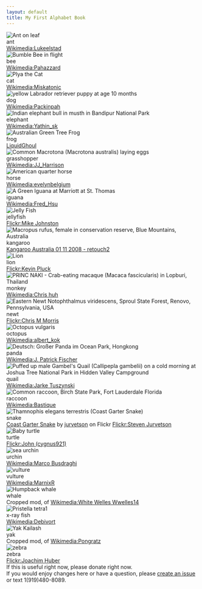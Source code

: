 ```yaml
---
layout: default
title: My First Alphabet Book
---
```

<div id="p1" class="page">
<div class="picture-book-page-image">
<img src="images/1280px-Ant_on_leaf.jpg" alt="Ant on leaf"/>
</div>
<div class="picture-book-page-text">
ant
</div>
<div class="picture-book-page-image-author">
<a title="By Luke Elstad (Own Work in MN) [GFDL (//www.gnu.org/copyleft/fdl.html), CC-BY-SA-3.0 (//creativecommons.org/licenses/by-sa/3.0/) or CC-BY-2.5 (//creativecommons.org/licenses/by/2.5)], via Wikimedia Commons" href="//commons.wikimedia.org/wiki/File%3AAnt_on_leaf.jpg">Wikimedia:Lukeelstad</a>
</div>
</div>
<div id="p2" class="page">
<div class="picture-book-page-image">
<img src="images/1280px-Bumble_Bee_in_flight.jpg" alt="Bumble Bee in flight"/>
</div>
<div class="picture-book-page-text">
bee
</div>
<div class="picture-book-page-image-author">
<a title="By Pahazzard (Own work) [CC-BY-SA-3.0 (//creativecommons.org/licenses/by-sa/3.0)], via Wikimedia Commons" href="//commons.wikimedia.org/wiki/File%3ABumble_Bee_in_flight.JPG">Wikimedia:Pahazzard</a>
</div>
</div>
<div id="p3" class="page">
<div class="picture-book-page-image">
<img src="images/1280px-Kittyplya03042006.jpg" alt="Plya the Cat"/>
</div>
<div class="picture-book-page-text">
cat
</div>
<div class="picture-book-page-image-author">
<a title="By David Corby Edited by: Arad (Image:Kittyplya03042006.JPG) [GFDL (//www.gnu.org/copyleft/fdl.html), CC-BY-SA-3.0 (//creativecommons.org/licenses/by-sa/3.0/) or CC-BY-2.5 (//creativecommons.org/licenses/by/2.5)], via Wikimedia Commons" href="//commons.wikimedia.org/wiki/File%3AKittyply_edit1.jpg">Wikimedia:Miskatonic</a>
</div>
</div>
<div id="p4" class="page">
<div class="picture-book-page-image">
<img src="images/1280px-Labrador_at_age_10_months.jpg" alt="yellow Labrador retriever puppy at age 10 months"/>
</div>
<div class="picture-book-page-text">
dog
</div>
<div class="picture-book-page-image-author">
<a title="By Peckinpah (Own work) [Public domain], via Wikimedia Commons" href="//commons.wikimedia.org/wiki/File%3ALabrador_at_age_10_months.JPG">Wikimedia:Packinpah</a>
</div>
</div>
<div id="p5" class="page">
<div class="picture-book-page-image">
<img src="images/1280px-Elephas_maximus_(Bandipur).jpg" alt="Indian elephant bull in musth in Bandipur National Park"/>
</div>
<div class="picture-book-page-text">
elephant
</div>
<div class="picture-book-page-image-author">
<a title="By Yathin S Krishnappa (Own work) [CC-BY-SA-3.0 (//creativecommons.org/licenses/by-sa/3.0)], via Wikimedia Commons" href="//commons.wikimedia.org/wiki/File%3AElephas_maximus_(Bandipur).jpg">Wikimedia:Yathin_sk </a>
</div>
</div>
<div id="p6" class="page">
<div class="picture-book-page-image">
<img src="images/1280px-Caerulea3_crop.jpg" alt="Australian Green Tree Frog"/>
</div>
<div class="picture-book-page-text">
frog
</div>
<div class="picture-book-page-image-author">
<a title="By LiquidGhoul [Public domain], via Wikimedia Commons" href="//en.wikipedia.org/wiki/File:Caerulea3_crop.jpg">LiquidGhoul</a>
</div>
</div>
<div id="p7" class="page">
<div class="picture-book-page-image">
<img src="images/1280px-Macrotona_australis_laying_eggs.jpg" alt="Common Macrotona (Macrotona australis) laying eggs"/>
</div>
<div class="picture-book-page-text">
grasshopper
</div>
<div class="picture-book-page-image-author">
<a title="By JJ Harrison (jjharrison89@facebook.com) (Own work) [GFDL 1.2 (//www.gnu.org/licenses/old-licenses/fdl-1.2.html) or CC-BY-SA-3.0 (//creativecommons.org/licenses/by-sa/3.0)], via Wikimedia Commons" href="//commons.wikimedia.org/wiki/File%3AMacrotona_australis_laying_eggs.jpg">Wikimedia:JJ_Harrison</a>
</div>
</div>
<div id="p8" class="page">
<div class="picture-book-page-image">
<img src="images/1280px-American_quarter_horse.jpg" alt="American quarter horse"/>
</div>
<div class="picture-book-page-text">
horse
</div>
<div class="picture-book-page-image-author">
<a title="By evelynbelgium (originally posted to Flickr as IMG_6052) [CC-BY-SA-2.0 (//creativecommons.org/licenses/by-sa/2.0)], via Wikimedia Commons" href="//commons.wikimedia.org/wiki/File%3AAmerican_quarter_horse.jpg">Wikimedia:evelynbelgium</a>
</div>
</div>
<div id="p9" class="page">
<div class="picture-book-page-image">
<img src="images/St_Thomas_Marriott_Iguana_9.jpg" alt="A Green Iguana at Marriott at St. Thomas"/>
</div>
<div class="picture-book-page-text">
iguana
</div>
<div class="picture-book-page-image-author">
<a title="By Fred Hsu (Wikipedia:User:Fred Hsu on en.wikipedia) (Photo taken and uploaded by user) [CC-BY-SA-3.0 (//creativecommons.org/licenses/by-sa/3.0) or GFDL (//www.gnu.org/copyleft/fdl.html)], via Wikimedia Commons" href="//commons.wikimedia.org/wiki/File%3ASt_Thomas_Marriott_Iguana_9.jpg">Wikimedia:Fred_Hsu</a>
</div>
</div>
<div id="p10" class="page">
<div class="picture-book-page-image">
<img src="images/1280px-Mike_Johnston_-_Jelly_Fish_(by).jpg" alt="Jelly Fish"/>
</div>
<div class="picture-book-page-text">
jellyfish
</div>
<div class="picture-book-page-image-author">
<a title="By Mike Johnston (Flickr:User:mikejsolutions on flickr) (Photo taken and uploaded by user) [CC-BY-2.0 (//creativecommons.org/licenses/by/2.0/), via Flickr" href="//www.flickr.com/photos/30412942@N00/65889650/">Flickr:Mike Johnston</a>
</div>
</div>
<div id="p11" class="page">
<div class="picture-book-page-image">
<img src="images/1280px-Kangaroo_Australia_01_11_2008_-_retouch2.jpg" alt="Macropus rufus, female in conservation reserve, Blue Mountains, Australia"/>
</div>
<div class="picture-book-page-text">
kangaroo
</div>
<div class="picture-book-page-image-author">
<a title="By Patrol110, based on image by User:Lilly M (File:Kangaroo Australia 01 11 2008.JPG) [GFDL (//www.gnu.org/copyleft/fdl.html), CC-BY-SA-3.0 (//creativecommons.org/licenses/by-sa/3.0/) or CC-BY-SA-3.0 (//creativecommons.org/licenses/by-sa/3.0)], via Wikimedia Commons" href="http//commons.wikimedia.org/wiki/File%3AKangaroo_Australia_01_11_2008_-_retouch2.jpg">Kangaroo Australia 01 11 2008 - retouch2</a>
</div>
</div>
<div id="p12" class="page">
<div class="picture-book-page-image">
<img src="images/Lion_waiting_in_Namibia.jpg" alt="Lion"/>
</div>
<div class="picture-book-page-text">
lion
</div>
<div class="picture-book-page-image-author">
<a title="The King, by Kevin Pluck (Flickr:User:yaaaay on Flickr) (Photo taken and uploaded by user) [CC-BY-2.0 (creativecommons.org/licenses/by/2.0/), via Flickr" href="//flickr.com/photos/27109510@N00/11232963">Flickr:Kevin Pluck</a>
</div>
</div>
<div id="p13" class="page">
<div class="picture-book-page-image">
<img src="images/1280px-Macaca_fascicularis_in_Lopburi.JPG" alt="PRINC NAKI - Crab-eating macaque (Macaca fascicularis) in Lopburi, Thailand"/>
</div>
<div class="picture-book-page-text">
monkey
</div>
<div class="picture-book-page-image-author">
<a title="By Chris huh (Own work) [GFDL (//www.gnu.org/copyleft/fdl.html), CC-BY-SA-3.0 (//creativecommons.org/licenses/by-sa/3.0/) or CC-BY-SA-2.5-2.0-1.0 (//creativecommons.org/licenses/by-sa/2.5-2.0-1.0)], via Wikimedia Commons" href="//commons.wikimedia.org/wiki/File%3AMacaca_fascicularis_in_Lopburi.JPG">Wikimedia:Chris huh</a>
</div>
</div>
<div id="p14" class="page">
<div class="picture-book-page-image">
<img src="images/1280px-Eastern_Newt.jpg" alt="Eastern Newt Notophthalmus viridescens, Sproul State Forest, Renovo, Pennsylvania, USA"/>
</div>
<div class="picture-book-page-text">
newt
</div>
<div class="picture-book-page-image-author">
<a href="//www.flickr.com/photos/79666107@N00/6299403361" title="Eastern Newt by Chris M Morris, on Flickr, CC-BY-2.0 (//creativecommons.org/licenses/by/2.0/)">Flickr:Chris M Morris</a>
</div>
</div>
<div id="p15" class="page">
<div class="picture-book-page-image">
<img src="images/1280px-Octopus2.jpg" alt="Octopus vulgaris"/>
</div>
<div class="picture-book-page-text">
octopus
</div>
<div class="picture-book-page-image-author">
<a title="By albert kok (ma photo) [GFDL (//www.gnu.org/copyleft/fdl.html) or CC-BY-SA-3.0-2.5-2.0-1.0 (//creativecommons.org/licenses/by-sa/3.0)], via Wikimedia Commons" href="//commons.wikimedia.org/wiki/File%3AOctopus2.jpg">Wikimedia:albert_kok</a>
</div>
</div>
<div id="p16" class="page">
<div class="picture-book-page-image">
<img src="images/1280px-Grosser_Panda.jpg" alt="Deutsch: Großer Panda im Ocean Park, Hongkong"/>
</div>
<div class="picture-book-page-text">
panda
</div>
<div class="picture-book-page-image-author">
<a title="By J. Patrick Fischer (Own work) [CC-BY-SA-3.0 (//creativecommons.org/licenses/by-sa/3.0)], via Wikimedia Commons" href="//commons.wikimedia.org/wiki/File%3AGrosser_Panda.JPG">Wikimedia:J. Patrick Fischer</a>
</div>
</div>
<div id="p17" class="page">
<div class="picture-book-page-image">
<img src="images/1280px-Joshua_Tree_NP_-_Gambel's_Quail_-_3b.jpg" alt="Puffed up male Gambel's Quail (Callipepla gambelii) on a cold morning at Joshua Tree National Park in Hidden Valley Campground"/>
</div>
<div class="picture-book-page-text">
quail
</div>
<div class="picture-book-page-image-author">
<a title="By Jarek Tuszynski (Jarekt) (Own work) [CC-BY-SA-3.0 (//creativecommons.org/licenses/by-sa/3.0)], via Wikimedia Commons" href="//commons.wikimedia.org/wiki/File%3AJoshua_Tree_NP_-_Gambel's_Quail_-_3b.jpg">Wikimedia:Jarke Tuszynski</a>
</div>
</div>
<div id="p18" class="page">
<div class="picture-book-page-image">
<img src="images/Procyon_lotor_(Common_raccoon).jpg" alt="Common raccoon, Birch State Park, Fort Lauderdale Florida"/>
</div>
<div class="picture-book-page-text">
raccoon
</div>
<div class="picture-book-page-image-author">
<a title="By Bastique (Own work) [GFDL (//www.gnu.org/copyleft/fdl.html), CC-BY-SA-3.0 (//creativecommons.org/licenses/by-sa/3.0/) or CC-BY-SA-2.5-2.0-1.0 (//creativecommons.org/licenses/by-sa/2.5-2.0-1.0)], via Wikimedia Commons" href="//commons.wikimedia.org/wiki/File%3AProcyon_lotor_(Common_raccoon).jpg">Wikimedia:Bastique</a>
</div>
</div>
<div id="p19" class="page">
<div class="picture-book-page-image">
<img src="images/1280px-Coast_Garter_Snake.jpg" alt="Thamnophis elegans terrestris (Coast Garter Snake)"/>
</div>
<div class="picture-book-page-text">
snake
</div>
<div class="picture-book-page-image-author">
<a href="//flickr.com/photos/44124348109@N01/825514494">Coast Garter Snake</a> by <a href="//www.flickr.com/photos/jurvetson/519085282">jurvetson</a> on Flickr
<a href="//www.flickr.com/photos/jurvetson/825514494" title="Found under log by Steve Jurvetson, on Flickr, CC-BY-2.0 (//creativecommons.org/licenses/by/2.0/)">Flickr:Steven Jurvetson</a>
</div>
</div>
<div id="p20" class="page">
<div class="picture-book-page-image">
<img src="images/1280px-Baby_turtle.jpg" alt="Baby turtle"/>
</div>
<div class="picture-book-page-text">
turtle
</div>
<div class="picture-book-page-image-author">
<a href="//www.flickr.com/photos/cygnus921/2581020296" title="Baby Turtle 023 by John, on Flickr, CC-BY-2.0 (//creativecommons.org/licenses/by/2.0/)">Flickr:John (cygnus921) </a>
</div>
</div>
<div id="p21" class="page">
<div class="picture-book-page-image">
<img src="images/Riccio_Melone_a_Capo_Caccia_adventurediving.it.jpg" alt="sea urchin"/>
</div>
<div class="picture-book-page-text">
urchin
</div>
<div class="picture-book-page-image-author">
<a title="By Marco Busdraghi (Own work) [CC-BY-3.0 (//creativecommons.org/licenses/by/3.0)], via Wikimedia Commons" href="//commons.wikimedia.org/wiki/File%3ARiccio_Melone_a_Capo_Caccia_adventurediving.it.jpg">Wikimedia:Marco Busdraghi</a>
</div>
</div>
<div id="p22" class="page">
<div class="picture-book-page-image">
<img src="images/1280px-Hooded_Vulture.jpg" alt="vulture"/>
</div>
<div class="picture-book-page-text">
vulture
</div>
<div class="picture-book-page-image-author">
<a title="By MarnixR (Own work) [CC-BY-SA-3.0 (//creativecommons.org/licenses/by-sa/3.0)], via Wikimedia Commons" href="//commons.wikimedia.org/wiki/File%3AHooded_Vulture.JPG">Wikimedia:MarnixR</a>
</div>
</div>
<div id="p23" class="page">
<div class="picture-book-page-image">
<img src="images/Humpback_stellwagen_edit.jpg" alt="Humpback whale"/>
</div>
<div class="picture-book-page-text">
whale
</div>
<div class="picture-book-page-image-author">
Cropped mod, of <a title="By Whit Welles Wwelles14 (Own work) [GFDL (//www.gnu.org/copyleft/fdl.html) or CC-BY-3.0 (//creativecommons.org/licenses/by/3.0)], via Wikimedia Commons" href="//commons.wikimedia.org/wiki/File%3AHumpback_stellwagen_edit.jpg">Wikimedia:White Welles Wwelles14</a>
</div>
</div>
<div id="p24" class="page">
<div class="picture-book-page-image">
<img src="images/Pristella_tetra1.jpg" alt="Pristella tetra1"/>
</div>
<div class="picture-book-page-text">
x-ray fish
</div>
<div class="picture-book-page-image-author">
<a title="Debivort at the English language Wikipedia [GFDL (//www.gnu.org/copyleft/fdl.html) or CC-BY-SA-3.0 (//creativecommons.org/licenses/by-sa/3.0/)], via Wikimedia Commons" href="//commons.wikimedia.org/wiki/File%3APristella_tetra1.jpg">Wikimedia:Debivort</a>
</div>
</div>
<div id="p25" class="page">
<div class="picture-book-page-image">
<img src="images/Yak_Kailash.jpg" alt="Yak Kailash"/>
</div>
<div class="picture-book-page-text">
yak
</div>
<div class="picture-book-page-image-author">
Cropped mod, of <a title="By Pongratz (Own work) [GFDL (//www.gnu.org/copyleft/fdl.html) or CC-BY-3.0 (//creativecommons.org/licenses/by/3.0)], via Wikimedia Commons" href="//commons.wikimedia.org/wiki/File%3AYak_Kailash.JPG">Wikimedia:Pongratz</a>
</div>
</div>
<div id="p" class="page">
<div class="picture-book-page-image">
<img src="images/1280px-Equus_quagga.jpg" alt="zebra"/>
</div>
<div class="picture-book-page-text">
zebra
</div>
<div class="picture-book-page-image-author">
<a href="//www.flickr.com/photos/sara_joachim/2180704157" title="DSC_1426 by Joachim Huber, on Flickr">Flickr:Joachim Huber</a>
</div>
</div>
<div>
If this is useful right now, please donate right now.
</div>
<div>
If you would enjoy changes here or have a question, please <a href="//github.com/pazilla/my-first-alphabet-book-free-culture/issues">create an issue</a> or text 1(919)480-8089.
</div>
